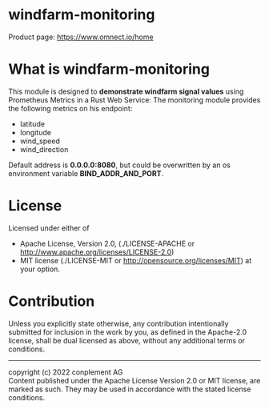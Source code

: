 # windfarm-monitoring
Product page: https://www.omnect.io/home

# What is windfarm-monitoring
This module is designed to **demonstrate windfarm signal values** using Prometheus Metrics in a Rust Web Service:
The monitoring module provides the following metrics on his endpoint:
- latitude
- longitude
- wind_speed
- wind_direction

Default address is **0.0.0.0:8080**, but could be overwritten by an os environment variable **BIND_ADDR_AND_PORT**.

# License
Licensed under either of
* Apache License, Version 2.0, (./LICENSE-APACHE or <http://www.apache.org/licenses/LICENSE-2.0>)
* MIT license (./LICENSE-MIT or <http://opensource.org/licenses/MIT>)
at your option.

# Contribution
Unless you explicitly state otherwise, any contribution intentionally
submitted for inclusion in the work by you, as defined in the Apache-2.0
license, shall be dual licensed as above, without any additional terms or
conditions.


---

copyright (c) 2022 conplement AG<br>
Content published under the Apache License Version 2.0 or MIT license, are marked as such. They may be used in accordance with the stated license conditions.
